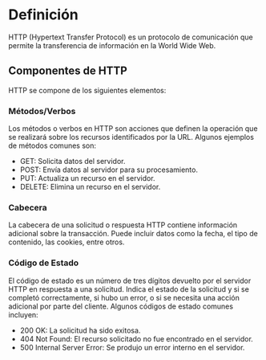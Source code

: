 # Definición
HTTP (Hypertext Transfer Protocol) es un protocolo de comunicación que permite la transferencia de información en la World Wide Web.

## Componentes de HTTP
HTTP se compone de los siguientes elementos:

### Métodos/Verbos
Los métodos o verbos en HTTP son acciones que definen la operación que se realizará sobre los recursos identificados por la URL. Algunos ejemplos de métodos comunes son:
- GET: Solicita datos del servidor.
- POST: Envía datos al servidor para su procesamiento.
- PUT: Actualiza un recurso en el servidor.
- DELETE: Elimina un recurso en el servidor.

### Cabecera
La cabecera de una solicitud o respuesta HTTP contiene información adicional sobre la transacción. Puede incluir datos como la fecha, el tipo de contenido, las cookies, entre otros.

### Código de Estado
El código de estado es un número de tres dígitos devuelto por el servidor HTTP en respuesta a una solicitud. Indica el estado de la solicitud y si se completó correctamente, si hubo un error, o si se necesita una acción adicional por parte del cliente. Algunos códigos de estado comunes incluyen:
- 200 OK: La solicitud ha sido exitosa.
- 404 Not Found: El recurso solicitado no fue encontrado en el servidor.
- 500 Internal Server Error: Se produjo un error interno en el servidor.

